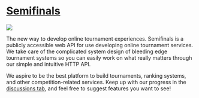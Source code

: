 <h1><a href="https://semifinals.co">Semifinals</a></h1>

<img src="https://img.shields.io/github/followers/Semifinals?color=74b9ff&label=FOLLOWERS&logo=github&logoColor=ffffff&style=for-the-badge" />

<p>The new way to develop online tournament experiences. Semifinals is a publicly accessible web API for use developing online tournament services. We take care of the complicated system design of bleeding edge tournament systems so you can easily work on what really matters through our simple and intuitive HTTP API.</p>

<p>We aspire to be the best platform to build tournaments, ranking systems, and other competition-related services. Keep up with our progress in the <a href="https://github.com/orgs/Semifinals/discussions">discussions tab</a>, and feel free to suggest features you want to see!</p>

